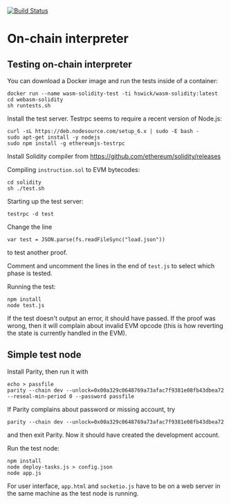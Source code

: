 [![Build Status](https://travis-ci.org/TrueBitFoundation/webasm-solidity.svg?branch=master)](https://travis-ci.org/TrueBitFoundation/webasm-solidity)

# On-chain interpreter

## Testing on-chain interpreter

You can download a Docker image and run the tests inside of a container:

```
docker run --name wasm-solidity-test -ti hswick/wasm-solidity:latest
cd webasm-solidity
sh runtests.sh
```

Install the test server. Testrpc seems to require a recent version of Node.js:
```
curl -sL https://deb.nodesource.com/setup_6.x | sudo -E bash -
sudo apt-get install -y nodejs
sudo npm install -g ethereumjs-testrpc
```

Install Solidity compiler from https://github.com/ethereum/solidity/releases

Compiling `instruction.sol` to EVM bytecodes:
```
cd solidity
sh ./test.sh
```

Starting up the test server:
```
testrpc -d test
```

Change the line
```
var test = JSON.parse(fs.readFileSync("load.json"))
```
to test another proof.

Comment and uncomment the lines in the end of `test.js` to select which phase is tested.

Running the test:
```
npm install
node test.js
```
If the test doesn't output an error, it should have passed. If the proof was wrong, then it will complain about invalid EVM opcode (this is how reverting the state is currently handled in the EVM).

## Simple test node

Install Parity, then run it with
```
echo > passfile
parity --chain dev --unlock=0x00a329c0648769a73afac7f9381e08fb43dbea72 --reseal-min-period 0 --password passfile
```
If Parity complains about password or missing account, try
```
parity --chain dev --unlock=0x00a329c0648769a73afac7f9381e08fb43dbea72
```
and then exit Parity. Now it should have created the development account.

Run the test node:
```
npm install
node deploy-tasks.js > config.json
node app.js
```

For user interface, `app.html` and `socketio.js` have to be on a web server in the same machine as the test node is running.
